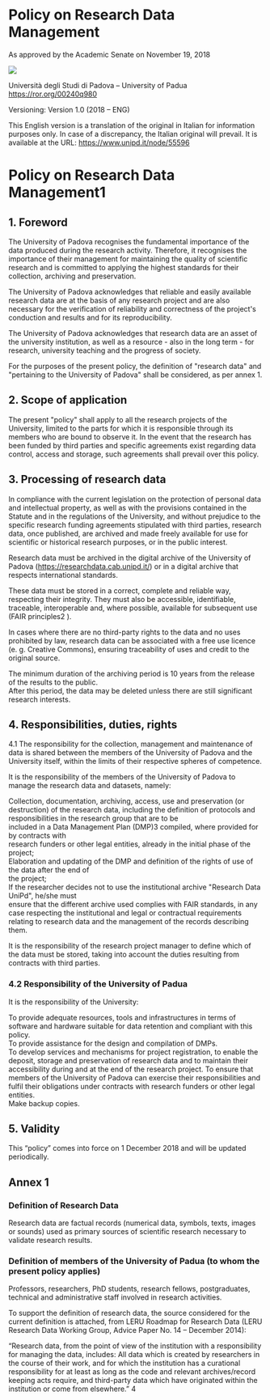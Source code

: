 # Policy on Research Data Management  

As approved by the Academic Senate on November 19, 2018  

![](images/43788a1e29c4642d5b18e9d6adc2e8b876423f338532b9bdfed0c3c592469a28.jpg)  

Università degli Studi di Padova – University of Padua https://ror.org/00240q980  

Versioning: Version 1.0 (2018 – ENG)  

This English version is a translation of the original in Italian for information purposes only. In case of a discrepancy, the Italian original will prevail. It is available at the URL: https://www.unipd.it/node/55596  

# Policy on Research Data Management1  

## 1. Foreword  

The University of Padova recognises the fundamental importance of the data produced during the research activity. Therefore, it recognises the importance of their management for maintaining the quality of scientific research and is committed to applying the highest standards for their collection, archiving and preservation.  

The University of Padova acknowledges that reliable and easily available research data are at the basis of any research project and are also necessary for the verification of reliability and correctness of the project's conduction and results and for its reproducibility.  

The University of Padova acknowledges that research data are an asset of the university institution, as well as a resource - also in the long term - for research, university teaching and the progress of society.  

For the purposes of the present policy, the definition of "research data" and "pertaining to the University of Padova" shall be considered, as per annex 1.  

## 2. Scope of application  

The present "policy" shall apply to all the research projects of the University, limited to the parts for which it is responsible through its members who are bound to observe it. In the event that the research has been funded by third parties and specific agreements exist regarding data control, access and storage, such agreements shall prevail over this policy.  

## 3. Processing of research data  

In compliance with the current legislation on the protection of personal data and intellectual property, as well as with the provisions contained in the Statute and in the regulations of the University, and without prejudice to the specific research funding agreements stipulated with third parties, research data, once published, are archived and made freely available for use for scientific or historical research purposes, or in the public interest.  

Research data must be archived in the digital archive of the University of Padova (https://researchdata.cab.unipd.it/) or in a digital archive that respects international standards.  

These data must be stored in a correct, complete and reliable way, respecting their integrity. They must also be accessible, identifiable, traceable, interoperable and, where possible, available for subsequent use (FAIR principles2 ).  

In cases where there are no third-party rights to the data and no uses prohibited by law, research data can be associated with a free use licence (e. g. Creative Commons), ensuring traceability of uses and credit to the original source.  

The minimum duration of the archiving period is 10 years from the release of the results to the public.   
After this period, the data may be deleted unless there are still significant research interests.  

## 4. Responsibilities, duties, rights  

4.1 The responsibility for the collection, management and maintenance of data is shared between the members of the University of Padova and the University itself, within the limits of their respective spheres of competence.  

It is the responsibility of the members of the University of Padova to manage the research data and datasets, namely:  

Collection, documentation, archiving, access, use and preservation (or destruction) of the research data, including the definition of protocols and responsibilities in the research group that are to be   
included in a Data Management Plan (DMP)3   compiled, where provided for by contracts with   
research funders or other legal entities, already in the initial phase of the project;   
Elaboration and updating of the DMP and definition of the rights of use of the data after the end of   
the project;   
If the researcher decides not to use the institutional archive "Research Data UniPd", he/she must   
ensure that the different archive used complies with FAIR standards, in any case respecting the institutional and legal or contractual requirements relating to research data and the management of the records describing them.  

It is the responsibility of the research project manager to define which of the data must be stored, taking into account the duties resulting from contracts with third parties.  

### 4.2 Responsibility of the University of Padua  

It is the responsibility of the University:  

To provide adequate resources, tools and infrastructures in terms of software and hardware suitable for data retention and compliant with this policy.   
To provide assistance for the design and compilation of DMPs.   
To develop services and mechanisms for project registration, to enable the deposit, storage and preservation of research data and to maintain their accessibility during and at the end of the research project. To ensure that members of the University of Padova can exercise their responsibilities and fulfil their obligations under contracts with research funders or other legal entities.   
Make backup copies.  

## 5. Validity  

This “policy” comes into force on 1 December 2018 and will be updated periodically.  

## Annex 1  

### Definition of Research Data  

Research data are factual records (numerical data, symbols, texts, images or sounds) used as primary sources of scientific research necessary to validate research results.  

### Definition of members of the University of Padua (to whom the present policy applies)  

Professors, researchers, PhD students, research fellows, postgraduates, technical and administrative staff involved in research activities.  

To support the definition of research data, the source considered for the current definition is attached, from LERU Roadmap for Research Data (LERU Research Data Working Group, Advice Paper No. 14 – December 2014):  

“Research data, from the point of view of the institution with a responsibility for managing the data, includes: All data which is created by researchers in the course of their work, and for which the institution has a curational responsibility for at least as long as the code and relevant archives/record keeping acts require, and third-party data which have originated within the institution or come from elsewhere.” 4  